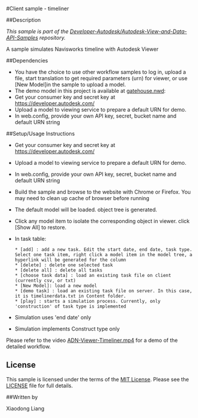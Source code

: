 
#Client sample - timeliner


##Description

*This sample is part of the [Developer-Autodesk/Autodesk-View-and-Data-API-Samples](https://github.com/Developer-Autodesk/autodesk-view-and-data-api-samples) repository.*

A sample simulates Navisworks timeline with Autodesk Viewer



##Dependencies

* You have the choice to use other workflow samples to log in, upload a file, start translation to get required parameters (urn) for viewer, or use [New Model]in the sample to upload a model.
* The demo model in this project is available at  [gatehouse.nwd](https://github.com/Developer-Autodesk/client-timeliner-view.and.data.api/blob/master/gatehouse.nwd): 
* Get your consumer key and secret key at https://developer.autodesk.com/
* Upload a model to viewing service to prepare a default URN for demo.
* In web.config, provide your own API key, secret, bucket name and default URN string

##Setup/Usage Instructions


* Get your consumer key and secret key at https://developer.autodesk.com/ 
* Upload a model to viewing service to prepare a default URN for demo. 
* In web.config, provide your own API key, secret, bucket name and default URN string
* Build the sample and browse to the website with Chrome or Firefox. You may need to clean up cache of browser before running
* The default model will be loaded. object tree is generated.  
* Click any model item to isolate the corresponding object in viewer. click [Show All] to restore.
* In task table:

      * [add] : add a new task. Edit the start date, end date, task type. Select one task item, right click a model item in the model tree, a hyperlink will be generated for the column 
      * [delete] : delete one selected task
      * [delete all] : delete all tasks
      * [choose task data] : load an existing task file on client (currently csv, or txt)
      * [New Model]: load a new model
      * [demo task] : load an existing task file on server. In this case, it is timelinerdata.txt in Content folder.
      * [play] : starts a simulation process. Currently, only 'construction' of task type is implemented

* Simulation uses 'end date' only   
* Simulation implements Construct type only

Please refer to the video [ADN-Viewer-Timeliner.mp4](https://github.com/Developer-Autodesk/client-timeliner-view.and.data.api/blob/master/ADN-Viewer-Timeliner.mp4) for a demo of the detailed workflow. 

## License

This sample is licensed under the terms of the [MIT License](http://opensource.org/licenses/MIT). Please see the [LICENSE](LICENSE) file for full details.

##Written by 

Xiaodong Liang


